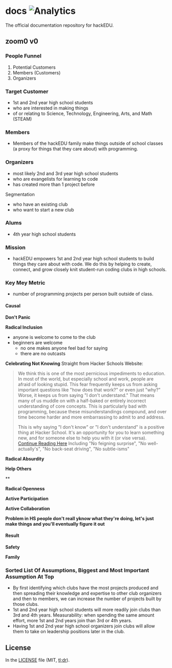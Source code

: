 # docs ![Analytics](https://ga-beacon.appspot.com/UA-47724303-2/docs/readme?pixel)

The official documentation repository for hackEDU.

## zoom0 v0

### People Funnel

1. Potential Customers
2. Members (Customers)
3. Organizers

### Target Customer

* 1st and 2nd year high school students
* who are interested in making things
* of or relating to Science, Technology, Engineering, Arts, and Math (STEAM)

### Members

* Members of the hackEDU family make things outside of school classes (a proxy
  for things that they care about) with programming.

### Organizers

* most likely 2nd and 3rd year high school students 
* who are evangelists for learning to code
* has created more than 1 project before

Segmentation

* who have an existing club
* who want to start a new club

### Alums

* 4th year high school students

### Mission

* hackEDU empowers 1st and 2nd year high school students to build things they care about with code. We do this by helping to create, connect, and grow closely knit student-run coding clubs in high schools.

### Key Mey Metric

* number of programming projects per person built outside of class.

#### Causal

**Don't Panic**

**Radical Inclusion**
- anyone is welcome to come to the club
- beginners are welcome
	- no one makes anyone feel bad for saying
	- there are no outcasts 	
	
**Celebrating Not Knowing**
Straight from Hacker Schools Website:

> We think this is one of the most pernicious impediments to education. In most of the world, but especially school and work, people are afraid of looking stupid. This fear frequently keeps us from asking important questions like "how does that work?" or even just "why?" Worse, it keeps us from saying "I don't understand." That means many of us muddle on with a half-baked or entirely incorrect understanding of core concepts. This is particularly bad with programming, because these misunderstandings compound, and over time become harder and more embarrassing to admit to and address.
> 
> This is why saying "I don't know" or "I don't understand" is a positive thing at Hacker School. It's an opportunity for you to learn something new, and for someone else to help you with it (or vise versa).
> [Continue Reading Here](https://www.hackerschool.com/manual#sub-sec-social-rules) Including "No feigning surprise", "No well-actually's", "No back-seat driving", "No subtle-isms"


**Radical Absurdity**

**Help Others**

**

**Radical Openness**

**Active Participation**

**Active Collaboration**

**Problem in HS people don't reall yknow what they're doing, let's just make things and you'll eventually figure it out**

#### Result

**Safety**

**Family**





### Sorted List Of Assumptions, Biggest and Most Important Assumption At Top

* By first identifying which clubs have the most projects produced and then
  spreading their knowledge and expertise to other club organizers and then to
  members, we can increase the number of projects built by those clubs.
* 1st and 2nd year high school students will more readily join clubs than 3rd
  and 4th years. Measurability: when spending the same amount effort, more 1st
  and 2nd years join than 3rd or 4th years.
* Having 1st and 2nd year high school organizers join clubs will allow them to
  take on leadership positions later in the club. 

## License

In the [LICENSE](LICENSE) file
(MIT, [tl;dr](https://tldrlegal.com/license/mit-license)).
